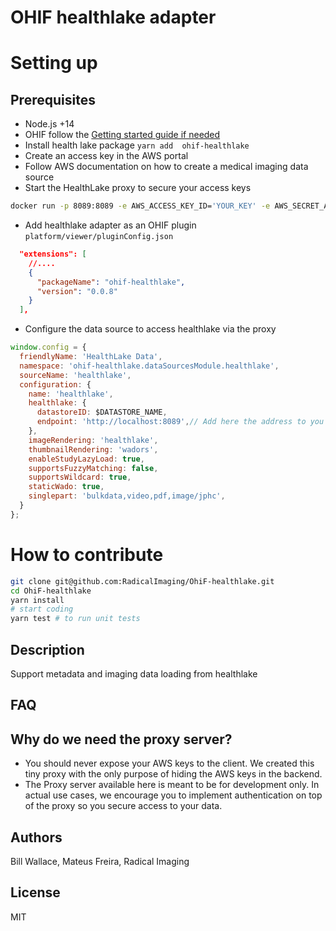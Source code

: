 # OHIF healthlake adapter

# Setting up

## Prerequisites
* Node.js +14
* OHIF follow the [Getting started guide if needed](https://v3-docs.ohif.org/development/getting-started/)
* Install health lake package `yarn add  ohif-healthlake`
* Create an access key in the AWS portal
* Follow AWS documentation on how to create a medical imaging data source
* Start the HealthLake proxy to secure your access keys
```bash
docker run -p 8089:8089 -e AWS_ACCESS_KEY_ID='YOUR_KEY' -e AWS_SECRET_ACCESS_KEY='YOUR_SECRET' -e AWS_REGIOS='YOUR_REGION' mateusfreira/ohif-healthlake-proxy
```
* Add healthlake adapter as an OHIF plugin `platform/viewer/pluginConfig.json`
```json
  "extensions": [
    //....
    {
      "packageName": "ohif-healthlake",
      "version": "0.0.8"
    }
  ],

```
* Configure the data source to access healthlake via the proxy
```js
window.config = {
  friendlyName: 'HealthLake Data',
  namespace: 'ohif-healthlake.dataSourcesModule.healthlake',
  sourceName: 'healthlake',
  configuration: {
    name: 'healthlake',
    healthlake: {
      datastoreID: $DATASTORE_NAME,
      endpoint: 'http://localhost:8089',// Add here the address to you proxy
    },
    imageRendering: 'healthlake',
    thumbnailRendering: 'wadors',
    enableStudyLazyLoad: true,
    supportsFuzzyMatching: false,
    supportsWildcard: true,
    staticWado: true,
    singlepart: 'bulkdata,video,pdf,image/jphc',
  }
};
```
# How to contribute

```bash
git clone git@github.com:RadicalImaging/OhiF-healthlake.git
cd OhiF-healthlake
yarn install
# start coding
yarn test # to run unit tests
```

## Description 
Support metadata and imaging data loading from healthlake

## FAQ
## Why do we need the proxy server?
* You should never expose your AWS keys to the client. We created this tiny proxy with the only purpose of hiding the AWS keys in the backend.
* The Proxy server available here is meant to be for development only. In actual use cases, we encourage you to implement authentication on top of the proxy so you secure access to your data.


## Authors 
Bill Wallace, Mateus Freira, Radical Imaging 

## License 
MIT

